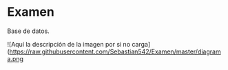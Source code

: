 # Examen

Base de datos.

![Aquí la descripción de la imagen por si no carga](https://raw.githubusercontent.com/Sebastian542/Examen/master/diagrama.png

